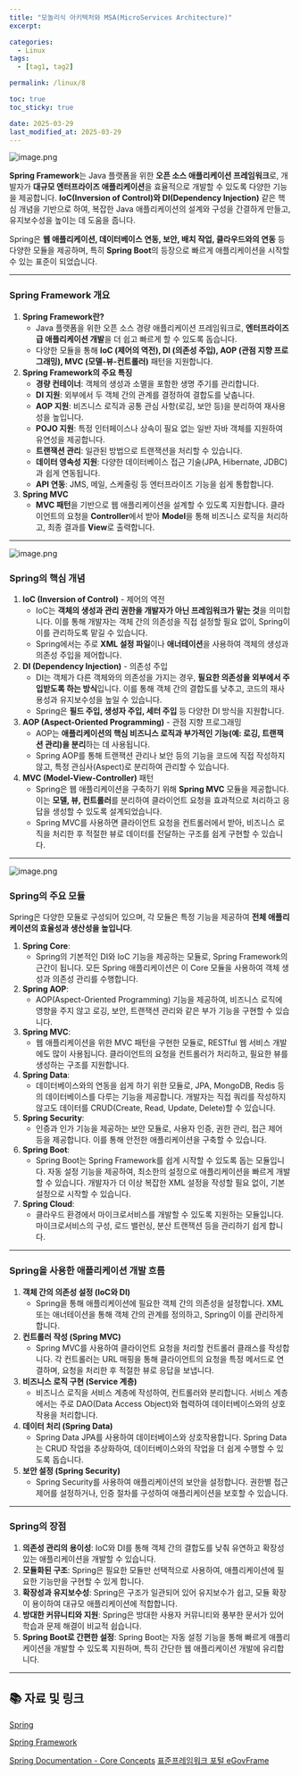 ```yaml
---
title: "모놀리식 아키텍처와 MSA(MicroServices Architecture)"
excerpt: 

categories:
  - Linux
tags:
  - [tag1, tag2]

permalink: /linux/8

toc: true
toc_sticky: true

date: 2025-03-29
last_modified_at: 2025-03-29
---
```


![image.png](https://prod-files-secure.s3.us-west-2.amazonaws.com/89fde35f-d786-48b7-a620-56fc17eb00d5/9e509997-6be4-47dd-ad9f-6ce148ab78b3/image.png)

**Spring Framework**는 Java 플랫폼을 위한 **오픈 소스 애플리케이션 프레임워크**로, 개발자가 **대규모 엔터프라이즈 애플리케이션**을 효율적으로 개발할 수 있도록 다양한 기능을 제공합니다. **IoC(Inversion of Control)와 DI(Dependency Injection)** 같은 핵심 개념을 기반으로 하여, 복잡한 Java 애플리케이션의 설계와 구성을 간결하게 만들고, 유지보수성을 높이는 데 도움을 줍니다.

Spring은 **웹 애플리케이션, 데이터베이스 연동, 보안, 배치 작업, 클라우드와의 연동** 등 다양한 모듈을 제공하며, 특히 **Spring Boot**의 등장으로 빠르게 애플리케이션을 시작할 수 있는 표준이 되었습니다.

---

### Spring Framework 개요

1. **Spring Framework란?**
    - Java 플랫폼을 위한 오픈 소스 경량 애플리케이션 프레임워크로, **엔터프라이즈급 애플리케이션 개발**을 더 쉽고 빠르게 할 수 있도록 돕습니다.
    - 다양한 모듈을 통해 **IoC (제어의 역전), DI (의존성 주입), AOP (관점 지향 프로그래밍), MVC (모델-뷰-컨트롤러)** 패턴을 지원합니다.
2. **Spring Framework의 주요 특징**
    - **경량 컨테이너**: 객체의 생성과 소멸을 포함한 생명 주기를 관리합니다.
    - **DI 지원**: 외부에서 두 객체 간의 관계를 결정하여 결합도를 낮춥니다.
    - **AOP 지원**: 비즈니스 로직과 공통 관심 사항(로깅, 보안 등)을 분리하여 재사용성을 높입니다.
    - **POJO 지원**: 특정 인터페이스나 상속이 필요 없는 일반 자바 객체를 지원하여 유연성을 제공합니다.
    - **트랜잭션 관리**: 일관된 방법으로 트랜잭션을 처리할 수 있습니다.
    - **데이터 영속성 지원**: 다양한 데이터베이스 접근 기술(JPA, Hibernate, JDBC)과 쉽게 연동됩니다.
    - **API 연동**: JMS, 메일, 스케줄링 등 엔터프라이즈 기능을 쉽게 통합합니다.
3. **Spring MVC**
    - **MVC 패턴**을 기반으로 웹 애플리케이션을 설계할 수 있도록 지원합니다. 클라이언트의 요청을 **Controller**에서 받아 **Model**을 통해 비즈니스 로직을 처리하고, 최종 결과를 **View**로 출력합니다.

---

![image.png](https://prod-files-secure.s3.us-west-2.amazonaws.com/89fde35f-d786-48b7-a620-56fc17eb00d5/7a470324-dc7b-45b5-a840-b79ff1f24631/image.png)

### Spring의 핵심 개념

1. **IoC (Inversion of Control)** - 제어의 역전
    - IoC는 **객체의 생성과 관리 권한을 개발자가 아닌 프레임워크가 맡는 것**을 의미합니다. 이를 통해 개발자는 객체 간의 의존성을 직접 설정할 필요 없이, Spring이 이를 관리하도록 맡길 수 있습니다.
    - Spring에서는 주로 **XML 설정 파일**이나 **애너테이션**을 사용하여 객체의 생성과 의존성 주입을 제어합니다.
2. **DI (Dependency Injection)** - 의존성 주입
    - DI는 객체가 다른 객체와의 의존성을 가지는 경우, **필요한 의존성을 외부에서 주입받도록 하는 방식**입니다. 이를 통해 객체 간의 결합도를 낮추고, 코드의 재사용성과 유지보수성을 높일 수 있습니다.
    - Spring은 **필드 주입, 생성자 주입, 세터 주입** 등 다양한 DI 방식을 지원합니다.
3. **AOP (Aspect-Oriented Programming)** - 관점 지향 프로그래밍
    - AOP는 **애플리케이션의 핵심 비즈니스 로직과 부가적인 기능(예: 로깅, 트랜잭션 관리)을 분리**하는 데 사용됩니다.
    - Spring AOP를 통해 트랜잭션 관리나 보안 등의 기능을 코드에 직접 작성하지 않고, 특정 관심사(Aspect)로 분리하여 관리할 수 있습니다.
4. **MVC (Model-View-Controller)** 패턴
    - Spring은 웹 애플리케이션을 구축하기 위해 **Spring MVC** 모듈을 제공합니다. 이는 **모델, 뷰, 컨트롤러**를 분리하여 클라이언트 요청을 효과적으로 처리하고 응답을 생성할 수 있도록 설계되었습니다.
    - Spring MVC를 사용하면 클라이언트 요청을 컨트롤러에서 받아, 비즈니스 로직을 처리한 후 적절한 뷰로 데이터를 전달하는 구조를 쉽게 구현할 수 있습니다.

---

![image.png](https://prod-files-secure.s3.us-west-2.amazonaws.com/89fde35f-d786-48b7-a620-56fc17eb00d5/65897700-ccaa-4fb5-a3ec-2b0800b810fc/image.png)

### Spring의 주요 모듈

Spring은 다양한 모듈로 구성되어 있으며, 각 모듈은 특정 기능을 제공하여 **전체 애플리케이션의 효율성과 생산성을 높입니다**.

1. **Spring Core**:
    - Spring의 기본적인 DI와 IoC 기능을 제공하는 모듈로, Spring Framework의 근간이 됩니다. 모든 Spring 애플리케이션은 이 Core 모듈을 사용하여 객체 생성과 의존성 관리를 수행합니다.
2. **Spring AOP**:
    - AOP(Aspect-Oriented Programming) 기능을 제공하여, 비즈니스 로직에 영향을 주지 않고 로깅, 보안, 트랜잭션 관리와 같은 부가 기능을 구현할 수 있습니다.
3. **Spring MVC**:
    - 웹 애플리케이션을 위한 MVC 패턴을 구현한 모듈로, RESTful 웹 서비스 개발에도 많이 사용됩니다. 클라이언트의 요청을 컨트롤러가 처리하고, 필요한 뷰를 생성하는 구조를 지원합니다.
4. **Spring Data**:
    - 데이터베이스와의 연동을 쉽게 하기 위한 모듈로, JPA, MongoDB, Redis 등의 데이터베이스를 다루는 기능을 제공합니다. 개발자는 직접 쿼리를 작성하지 않고도 데이터를 CRUD(Create, Read, Update, Delete)할 수 있습니다.
5. **Spring Security**:
    - 인증과 인가 기능을 제공하는 보안 모듈로, 사용자 인증, 권한 관리, 접근 제어 등을 제공합니다. 이를 통해 안전한 애플리케이션을 구축할 수 있습니다.
6. **Spring Boot**:
    - Spring Boot는 Spring Framework를 쉽게 시작할 수 있도록 돕는 모듈입니다. 자동 설정 기능을 제공하여, 최소한의 설정으로 애플리케이션을 빠르게 개발할 수 있습니다. 개발자가 더 이상 복잡한 XML 설정을 작성할 필요 없이, 기본 설정으로 시작할 수 있습니다.
7. **Spring Cloud**:
    - 클라우드 환경에서 마이크로서비스를 개발할 수 있도록 지원하는 모듈입니다. 마이크로서비스의 구성, 로드 밸런싱, 분산 트랜잭션 등을 관리하기 쉽게 합니다.

---

### Spring을 사용한 애플리케이션 개발 흐름

1. **객체 간의 의존성 설정 (IoC와 DI)**
    - Spring을 통해 애플리케이션에 필요한 객체 간의 의존성을 설정합니다. XML 또는 애너테이션을 통해 객체 간의 관계를 정의하고, Spring이 이를 관리하게 합니다.
2. **컨트롤러 작성 (Spring MVC)**
    - Spring MVC를 사용하여 클라이언트 요청을 처리할 컨트롤러 클래스를 작성합니다. 각 컨트롤러는 URL 매핑을 통해 클라이언트의 요청을 특정 메서드로 연결하며, 요청을 처리한 후 적절한 뷰로 응답을 보냅니다.
3. **비즈니스 로직 구현 (Service 계층)**
    - 비즈니스 로직을 서비스 계층에 작성하여, 컨트롤러와 분리합니다. 서비스 계층에서는 주로 DAO(Data Access Object)와 협력하여 데이터베이스와의 상호작용을 처리합니다.
4. **데이터 처리 (Spring Data)**
    - Spring Data JPA를 사용하여 데이터베이스와 상호작용합니다. Spring Data는 CRUD 작업을 추상화하여, 데이터베이스와의 작업을 더 쉽게 수행할 수 있도록 돕습니다.
5. **보안 설정 (Spring Security)**
    - Spring Security를 사용하여 애플리케이션의 보안을 설정합니다. 권한별 접근 제어를 설정하거나, 인증 절차를 구성하여 애플리케이션을 보호할 수 있습니다.

---

### Spring의 장점

1. **의존성 관리의 용이성**: IoC와 DI를 통해 객체 간의 결합도를 낮춰 유연하고 확장성 있는 애플리케이션을 개발할 수 있습니다.
2. **모듈화된 구조**: Spring은 필요한 모듈만 선택적으로 사용하여, 애플리케이션에 필요한 기능만을 구현할 수 있게 합니다.
3. **확장성과 유지보수성**: Spring은 구조가 일관되어 있어 유지보수가 쉽고, 모듈 확장이 용이하여 대규모 애플리케이션에 적합합니다.
4. **방대한 커뮤니티와 지원**: Spring은 방대한 사용자 커뮤니티와 풍부한 문서가 있어 학습과 문제 해결이 비교적 쉽습니다.
5. **Spring Boot로 간편한 설정**: Spring Boot는 자동 설정 기능을 통해 빠르게 애플리케이션을 개발할 수 있도록 지원하며, 특히 간단한 웹 애플리케이션 개발에 유리합니다.

---

## 📚 자료 및 링크

[Spring](https://spring.io/) 

[Spring Framework](https://spring.io/projects/spring-framework)

[Spring Documentation - Core Concepts](https://docs.spring.io/spring-framework/docs/current/reference/html/core.html)
[표준프레임워크 포털 eGovFrame](https://www.egovframe.go.kr/home/main.do)